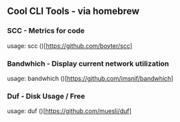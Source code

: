 ## Cool CLI Tools - via homebrew

### SCC - Metrics for code
usage: scc
()[https://github.com/boyter/scc]

### Bandwhich - Display current network utilization
usage: bandwhich
()[https://github.com/imsnif/bandwhich]

### Duf - Disk Usage / Free 
usage: duf
()[https://github.com/muesli/duf]

